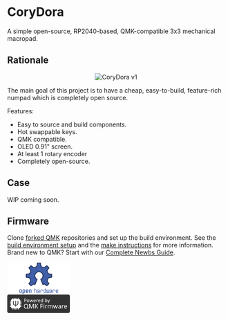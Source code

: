 # CoryDora

A simple open-source, RP2040-based, QMK-compatible 3x3 mechanical macropad.

## Rationale

<p align="center">
<img src="img/yampad2.jpg" alt="CoryDora v1" width="600"/>
</p>

The main goal of this project is to have a cheap, easy-to-build, feature-rich numpad which is completely open source.

Features:

- Easy to source and build components.
- Hot swappable keys.
- QMK compatible.
- OLED 0.91" screen.
- At least 1 rotary encoder
- Completely open-source.

## Case
WIP coming soon.


## Firmware

Clone [forked QMK](https://github.com/balub/qmk_firmware) repositories and set up the build environment. See the [build environment setup](https://docs.qmk.fm/#/getting_started_build_tools) and the [make instructions](https://docs.qmk.fm/#/getting_started_make_guide) for more information. Brand new to QMK? Start with our [Complete Newbs Guide](https://docs.qmk.fm/#/newbs).

<img src="img/qmk-badge-dark.png" alt="QMK" width="145"/>

